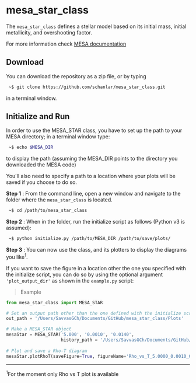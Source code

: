 # mesa_star_class
The ```mesa_star_class``` defines a stellar model based on its initial mass, initial metallicity, and overshooting factor.

For more information check [MESA documentation](http://mesa.sourceforge.net/)


## Download
You can download the repository as a zip file, or by typing

```bash
 ~$ git clone https://github.com/schanlar/mesa_star_class.git
```

in a terminal window.

## Initialize and Run
In order to use the MESA_STAR class, you have to set up the path
to your MESA directory; in a terminal window type:

```bash
 ~$ echo $MESA_DIR
```
to display the path (assuming the MESA_DIR points to the directory you
downloaded the MESA code)


You'll also need to specify a path to a location where your plots will be
saved if you choose to do so.

**Step 1** : From the command line, open a new window and navigate to the folder
where the ```mesa_star_class``` is located.

```bash
 ~$ cd /path/to/mesa_star_class
```

**Step 2** : When in the folder, run the initialize script as follows
(Python v3 is assumed):

```bash
 ~$ python initialize.py /path/to/MESA_DIR /path/to/save/plots/
```

**Step 3** : You can now use the class, and its plotters to display the diagrams
you like<sup>1</sup>.

If you want to save the figure in a location other the one you specified with
the initialize script, you can do so by using the optional argument
```'plot_output_dir'``` as shown in the ```example.py``` script:

  > Example
  
```python
from mesa_star_class import MESA_STAR

# Set an output path other than the one defined with the initialize script
out_path = '/Users/SavvasGCh/Documents/GitHub/mesa_star_class/Plots'

# Make a MESA_STAR object
mesaStar = MESA_STAR('5.000', '0.0010', '0.0140',
                     history_path = '/Users/SavvasGCh/Documents/GitHub/mesa_star_class/Data/5p0M/LOGS')
                     
# Plot and save a Rho-T diagram
mesaStar.plotRhoT(saveFigure=True, figureName='Rho_vs_T_5.0000_0.0010_0.0140', plot_output_dir=out_path)
```

---
<sup>1</sup>For the moment only Rho vs T plot is available
